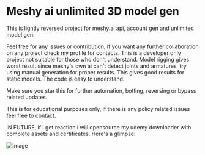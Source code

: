 # Meshy ai unlimited 3D model gen
This is lightly reversed project for meshy.ai api, account gen and unlimited model gen.

Feel free for any issues or contribution, if you want any further collaboration on any project check my profile for contacts.
This is a developer only project not suitable for those who don't understand.
Model rigging gives worst result since meshy's own ai can't detect joints and armatures, try using manual generation for proper results.
This gives good results for static models. The code is easy to understand.

Make sure you star this for further automation, botting, reversing or bypass related updates.

This is for educational purposes only, if there is any policy related issues feel free to contact.

IN FUTURE, if i get reaction i will opensource my udemy downloader with complete assets and certificates.
Here's a glimpse:


![image](https://github.com/user-attachments/assets/18cb600f-4227-4f84-9402-68cefd29bbff)
